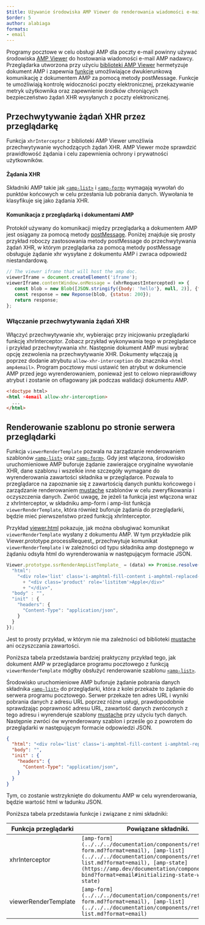 ```yaml
---
$title: Używanie środowiska AMP Viewer do renderowania wiadomości e-mail
$order: 5
author: alabiaga
formats:
- email
---
```


Programy pocztowe w celu obsługi AMP dla poczty e-mail powinny używać środowiska [AMP Viewer](https://github.com/ampproject/amphtml/blob/master/extensions/amp-viewer-integration/integrating-viewer-with-amp-doc-guide.md) do hostowania wiadomości e-mail AMP nadawcy. Przeglądarka utworzona przy użyciu [biblioteki AMP Viewer](https://github.com/ampproject/amphtml/tree/master/extensions/amp-viewer-integration) hermetyzuje dokument AMP i zapewnia [funkcje](https://github.com/ampproject/amphtml/blob/master/extensions/amp-viewer-integration/CAPABILITIES.md) umożliwiające dwukierunkową komunikację z dokumentem AMP za pomocą metody postMessage. Funkcje te umożliwiają kontrolę widoczności poczty elektronicznej, przekazywanie metryk użytkownika oraz zapewnienie środków chroniących bezpieczeństwo żądań XHR wysyłanych z poczty elektronicznej.

## Przechwytywanie żądań XHR przez przeglądarkę

Funkcja `xhrInterceptor` z biblioteki AMP Viewer umożliwia przechwytywanie wychodzących żądań XHR. AMP Viewer może sprawdzić prawidłowość żądania i celu zapewnienia ochrony i prywatności użytkowników.

#### Żądania XHR

Składniki AMP takie jak [`<amp-list>`](../../../documentation/components/reference/amp-list.md?format=email) i [`<amp-form>`](../../../documentation/components/reference/amp-form.md?format=email) wymagają wywołań do punktów końcowych w celu przesłania lub pobrania danych. Wywołania te klasyfikuje się jako żądania XHR.

#### Komunikacja z przeglądarką i dokumentami AMP

Protokół używany do komunikacji między przeglądarką a dokumentem AMP jest osiągany za pomocą metody [postMessage](https://developer.mozilla.org/en-US/docs/Web/API/Window/postMessage). Poniżej znajduje się prosty przykład roboczy zastosowania metody postMessage do przechwytywania żądań XHR, w którym przeglądarka za pomocą metody postMessage obsługuje żądanie xhr wysyłane z dokumentu AMP i zwraca odpowiedź niestandardową.

```js
// The viewer iframe that will host the amp doc.
viewerIframe = document.createElement('iframe');
viewerIframe.contentWindow.onMessage = (xhrRequestIntercepted) => {
   const blob = new Blob([JSON.stringify({body: 'hello'}, null, 2)], {type: 'application/json'});
   const response = new Reponse(blob, {status: 200});
   return response;
};
```

### Włączanie przechwytywania żądań XHR

Włączyć przechwytywanie xhr, wybierając przy inicjowaniu przeglądarki funkcję xhrInterceptor. Zobacz przykład wykonywania tego w przeglądarce i przykład przechwytywania xhr. Następnie dokument AMP musi wybrać opcję zezwolenia na przechwytywanie XHR. Dokumenty włączają ją poprzez dodanie atrybutu `allow-xhr-interception` do znacznika `<html amp4email>`. Program pocztowy musi ustawić ten atrybut w dokumencie AMP przed jego wyrenderowaniem, ponieważ jest to celowo nieprawidłowy atrybut i zostanie on oflagowany jak podczas walidacji dokumentu AMP.

```html
<!doctype html>
<html ⚡4email allow-xhr-interception>
  ...
</html>
```

## Renderowanie szablonu po stronie serwera przeglądarki

Funkcja `viewerRenderTemplate` pozwala na zarządzanie renderowaniem szablonów [`<amp-list>`](../../../documentation/components/reference/amp-list.md?format=email) oraz [`<amp-form>`](../../../documentation/components/reference/amp-form.md?format=email). Gdy jest włączona, środowisko uruchomieniowe AMP buforuje żądanie zawierające oryginalne wywołanie XHR, dane szablonu i wszelkie inne szczegóły wymagane do wyrenderowania zawartości składnika w przeglądarce.  Pozwala to przeglądarce na zapoznanie się z zawartością danych punktu końcowego i zarządzanie renderowaniem [mustache](https://mustache.github.io/) szablonów w celu zweryfikowania i oczyszczenia danych. Zwróć uwagę, że jeżeli ta funkcja jest włączona wraz z xhrInterceptor, w składniku amp-form i amp-list funkcja `viewerRenderTemplate`, która również buforuje żądania do przeglądarki, będzie mieć pierwszeństwo przed funkcją xhrInterceptor.

Przykład [viewer.html](https://github.com/ampproject/amphtml/blob/master/examples/viewer.html) pokazuje, jak można obsługiwać komunikat `viewerRenderTemplate` wysłany z dokumentu AMP. W tym przykładzie plik Viewer.prototype.processRequest_ przechwytuje komunikat `viewerRenderTemplate` i w zależności od typu składnika amp dostępnego w żądaniu odsyła html do wyrenderowania w następującym formacie JSON.

```js
Viewer.prototype.ssrRenderAmpListTemplate_ = (data) => Promise.resolve({
  "html":
    "<div role='list' class='i-amphtml-fill-content i-amphtml-replaced-content'>"
      + "<div class='product' role='listitem'>Apple</div>"
      + "</div>",
  "body" : "",
  "init" : {
    "headers": {
      "Content-Type": "application/json",
    }
  }
});
```

Jest to prosty przykład, w którym nie ma zależności od biblioteki [mustache](https://mustache.github.io/) ani oczyszczania zawartości.

Poniższa tabela przedstawia bardziej praktyczny przykład tego, jak dokument AMP w przeglądarce programu pocztowego z funkcją `viewerRenderTemplate` mógłby obsłużyć renderowanie szablonu [`<amp-list>`](../../../documentation/components/reference/amp-list.md?format=email).

<amp-img alt="Viewer render template diagram" layout="responsive" width="372" height="279" src="/static/img/docs/viewer_render_template_diagram.png">
</amp-img>

Środowisko uruchomieniowe AMP buforuje żądanie pobrania danych składnika [`<amp-list>`](../../../documentation/components/reference/amp-list.md?format=email) do przeglądarki, która z kolei przekaże to żądanie do serwera programu pocztowego. Serwer przekaże ten adres URL i wyniki pobrania danych z adresu URL poprzez różne usługi, prawdopodobnie sprawdzając poprawność adresu URL, zawartość danych zwróconych z tego adresu i wyrenderuje szablony [mustache](https://mustache.github.io/) przy użyciu tych danych. Następnie zwróci ów wyrenderowany szablon i prześle go z powrotem do przeglądarki w następującym formacie odpowiedzi JSON.

```json
{
  "html": "<div role='list' class='i-amphtml-fill-content i-amphtml-replaced-content'> <div class='product' role='listitem'>List item 1</div> <div class='product' role='listitem'>List item 2</div> </div>",
  "body": "",
  "init" : {
    "headers": {
      "Content-Type": "application/json",
    }
  }
}
```

Tym, co zostanie wstrzyknięte do dokumentu AMP w celu wyrenderowania, będzie wartość html w ładunku JSON.

Poniższa tabela przedstawia funkcje i związane z nimi składniki:

<table>
  <thead>
    <tr>
      <th width="30%">Funkcja przeglądarki</th>
      <th>Powiązane składniki.</th>
    </tr>
  </thead>
  <tbody>
    <tr>
      <td>xhrInterceptor</td>
      <td><code>[amp-form](../../../documentation/components/reference/amp-form.md?format=email), [amp-list](../../../documentation/components/reference/amp-list.md?format=email), [amp-state](https://amp.dev/documentation/components/amp-bind?format=email#initializing-state-with-amp-state)</code></td>
    </tr>
     <tr>
       <td>viewerRenderTemplate</td>
       <td><code>[amp-form](../../../documentation/components/reference/amp-form.md?format=email), [amp-list](../../../documentation/components/reference/amp-list.md?format=email)</code></td>
    </tr>
  </tbody>
</table>
